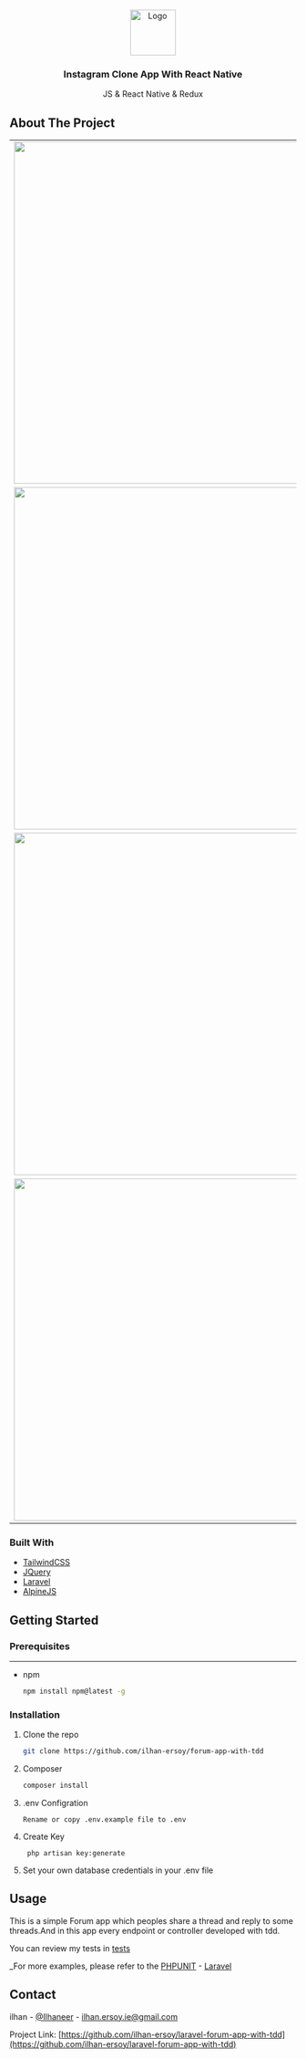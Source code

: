 


<!-- PROJECT LOGO -->
<br />
<p align="center">
  <a href="https://github.com/othneildrew/Best-README-Template">
    <img src="https://d33wubrfki0l68.cloudfront.net/554c3b0e09cf167f0281fda839a5433f2040b349/ecfc9/img/header_logo.svg" alt="Logo" width="80" height="80">
  </a>

<h3 align="center">Instagram Clone App With React Native</h3>

  <p align="center">
    JS & React Native & Redux
    <br />
  </p>
</p>





<!-- ABOUT THE PROJECT -->
## About The Project
<table>
    <tr>
        <td><img src="../screenShots/ios_1.png" width="500" height="600"></td>
        <td><img src="../screenShots/android_1.png" width="500" height="600"></td>
    </tr>
    <tr>
        <td><img src="../screenShots/2.png" width="500" height="600"></td>
        <td><img src="../screenShots/3.png" width="500" height="600"></td>
    </tr>
    <tr>
        <td><img src="../screenShots/4.png" width="500" height="600"></td>
        <td><img src="../screenShots/5.png" width="500" height="600"></td>
    </tr>
    <tr>
        <td><img src="../screenShots/6.png" width="500" height="600"></td>
        <td><img src="../screenShots/7.png" width="500" height="600"></td>
    </tr>
</table>


### Built With

* [TailwindCSS](https://tailwindcss.com/)
* [JQuery](https://jquery.com)
* [Laravel](https://laravel.com)
* [AlpineJS](https://alpinejs.dev/)



<!-- GETTING STARTED -->
## Getting Started

### Prerequisites

------
* npm
  ```sh
  npm install npm@latest -g
  ```

### Installation



1. Clone the repo
   ```sh
   git clone https://github.com/ilhan-ersoy/forum-app-with-tdd
   ```
2. Composer
   ```sh
   composer install
   ```
3. .env Configration
   ```
   Rename or copy .env.example file to .env
   ```
4. Create Key
   ```
    php artisan key:generate
   ```
5. Set your own database credentials in your .env file

<!-- USAGE EXAMPLES -->
## Usage

This is a simple Forum app which peoples share a thread and reply to some threads.And in this app every endpoint or controller developed with tdd.

You can review my tests in [tests](https://github.com/ilhan-ersoy/laravel-forum-app-with-tdd/tree/master/tests)


_For more examples, please refer to the [PHPUNIT](https://phpunit.de/) -
[Laravel](https://laravel.com/)






<!-- CONTACT -->
## Contact

ilhan - [@Ilhaneer](https://twitter.com/Ilhaneer) - ilhan.ersoy.ie@gmail.com

Project Link: [https://github.com/ilhan-ersoy/laravel-forum-app-with-tdd](https://github.com/ilhan-ersoy/laravel-forum-app-with-tdd)





<!-- MARKDOWN LINKS & IMAGES -->
<!-- https://www.markdownguide.org/basic-syntax/#reference-style-links -->
[contributors-shield]: https://img.shields.io/github/contributors/othneildrew/Best-README-Template.svg?style=for-the-badge
[contributors-url]: https://github.com/othneildrew/Best-README-Template/graphs/contributors
[forks-shield]: https://img.shields.io/github/forks/othneildrew/Best-README-Template.svg?style=for-the-badge
[forks-url]: https://github.com/othneildrew/Best-README-Template/network/members
[stars-shield]: https://img.shields.io/github/stars/othneildrew/Best-README-Template.svg?style=for-the-badge
[stars-url]: https://github.com/othneildrew/Best-README-Template/stargazers
[issues-shield]: https://img.shields.io/github/issues/othneildrew/Best-README-Template.svg?style=for-the-badge
[issues-url]: https://github.com/othneildrew/Best-README-Template/issues
[license-shield]: https://img.shields.io/github/license/othneildrew/Best-README-Template.svg?style=for-the-badge
[license-url]: https://github.com/othneildrew/Best-README-Template/blob/master/LICENSE.txt
[linkedin-shield]: https://img.shields.io/badge/-LinkedIn-black.svg?style=for-the-badge&logo=linkedin&colorB=555

[product-screenshot-1]: images/1.png
[product-screenshot-2]: images/2.png
[product-screenshot-3]: images/3.png
[product-screenshot-4]: images/4.png
[product-screenshot-5]: images/5.png


